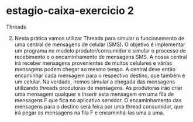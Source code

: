 # estagio-caixa-exercicio 2
Threads

2) Nesta prática vamos utilizar Threads para simular o funcionamento de uma central de
mensagens de celular (SMS). O objetivo é implementar um programa no modelo
produtor/consumidor e simular o processo de recebimento e o encaminhamento de
mensagens SMS. A nossa central irá receber mensagens provenientes de muitos
celulares e várias mensagens podem chegar ao mesmo tempo. A central deve então
encaminhar cada mensagem para o respectivo destino, que também é um celular. Na
verdade, iremos simular a chegada das mensagens utilizando threads produtoras de
mensagens. As produtoras irão criar uma mensagem qualquer e inserir esta mensagem
em uma fila de mensagens F que fica no aplicativo servidor. O encaminhamento das
mensagens para o destino será feira por uma thread consumidor, que irá pegar as
mensagens na fila F e encaminhá-las uma a uma.
